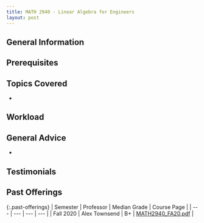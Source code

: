 ```yaml
---
title: MATH 2940 - Linear Algebra for Engineers
layout: post
---
```


<link rel="stylesheet" href="../main.css">

## General Information

 

## Prerequisites



## Topics Covered

  - 

## Workload



## General Advice

  - 

## Testimonials



## Past Offerings

{:.past-offerings}
| Semester | Professor | Median Grade | Course Page |
| --- | --- | --- | --- |
| Fall 2020 | Alex Townsend | B+ | <a href="/syllabi/MATH2940_FA20.pdf">MATH2940_FA20.pdf</a> |
